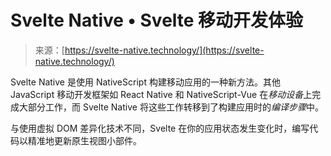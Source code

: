 <!--yml

category: 未分类

date: 2024-05-27 15:18:48

-->

# Svelte Native • Svelte 移动开发体验

> 来源：[https://svelte-native.technology/](https://svelte-native.technology/)

Svelte Native 是使用 NativeScript 构建移动应用的一种新方法。其他 JavaScript 移动开发框架如 React Native 和 NativeScript-Vue 在*移动设备*上完成大部分工作，而 Svelte Native 将这些工作转移到了构建应用时的*编译步骤*中。

与使用虚拟 DOM 差异化技术不同，Svelte 在你的应用状态发生变化时，编写代码以精准地更新原生视图小部件。
